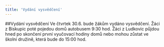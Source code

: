 ```yaml
---
title: 'Vydání vysvědčení'
---
```


##Vydání vysvědčení
Ve čtvrtek 30.6. bude žákům vydáno vysvědčení. Žáci z Biskupic poté pojedou domů autobusem 9:30 hod. 
Žáci z Ludkovic půjdou hned po skončení první vyučovací hodiny domů nebo mohou zůstat ve školní družině, která bude do  15:00 hod.